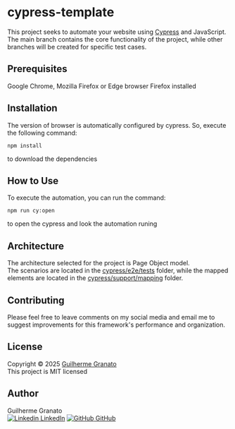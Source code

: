 # cypress-template

This project seeks to automate your website using [Cypress](https://cypress.io) and JavaScript.\
The main branch contains the core functionality of the project, while other branches will be created for specific test cases.

## **Prerequisites**
Google Chrome, Mozilla Firefox or Edge browser Firefox installed

## **Installation**
The version of browser is automatically configured by cypress. So, execute the following command:
 ``` 
 npm install
 ``` 
 to download the dependencies 

## **How to Use**
To execute the automation, you can run the command:
```
npm run cy:open
```
to open the cypress and look the automation runing

## **Architecture**
The architecture selected for the project is Page Object model.\
The scenarios are located in the [cypress/e2e/tests](cypress\e2e\tests) folder, while the mapped elements are located in the [cypress/support/mapping](cypress\support\mapping) folder.

## **Contributing**
Please feel free to leave comments on my social media and email me to suggest improvements for this framework's performance and organization.

## **License**
Copyright © 2025 [Guilherme Granato](https://github.com/GfGranato) \
This project is MIT licensed

## **Author**
Guilherme Granato \
 [![Linkedin](https://i.stack.imgur.com/gVE0j.png) LinkedIn](https://www.linkedin.com/in/guilherme-granato/)
 [![GitHub](https://i.stack.imgur.com/tskMh.png) GitHub](https://github.com/GfGranato/)

